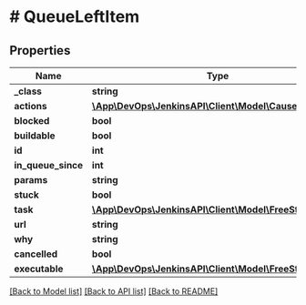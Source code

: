 # # QueueLeftItem

## Properties

Name | Type | Description | Notes
------------ | ------------- | ------------- | -------------
**_class** | **string** |  | [optional]
**actions** | [**\App\DevOps\JenkinsAPI\Client\Model\CauseAction[]**](CauseAction.md) |  | [optional]
**blocked** | **bool** |  | [optional]
**buildable** | **bool** |  | [optional]
**id** | **int** |  | [optional]
**in_queue_since** | **int** |  | [optional]
**params** | **string** |  | [optional]
**stuck** | **bool** |  | [optional]
**task** | [**\App\DevOps\JenkinsAPI\Client\Model\FreeStyleProject**](FreeStyleProject.md) |  | [optional]
**url** | **string** |  | [optional]
**why** | **string** |  | [optional]
**cancelled** | **bool** |  | [optional]
**executable** | [**\App\DevOps\JenkinsAPI\Client\Model\FreeStyleBuild**](FreeStyleBuild.md) |  | [optional]

[[Back to Model list]](../../README.md#models) [[Back to API list]](../../README.md#endpoints) [[Back to README]](../../README.md)
